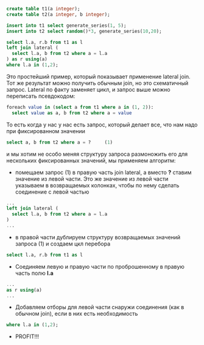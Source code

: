 ```sql
create table t1(a integer);
create table t2(a integer, b integer);

insert into t1 select generate_series(1, 5);
insert into t2 select random()*3, generate_series(10,20);

select l.a, r.b from t1 as l
left join lateral (
  select l.a, b from t2 where a = l.a
) as r using(a)
where l.a in (1,2);
```

Это простейший пример, который показывает применение lateral join. Тот же результат можно получить обычным join, но это схематичный запрос.
Lateral по факту заменяет цикл, и запрос выше можно переписать псевдокодом:
```sql
foreach value in (select a from t1 where a in (1, 2)):
  select value as a, b from t2 where a = value
```
То есть когда у нас у нас есть запрос, который делает все, что нам надо при фиксированном значении
```sql
select a, b from t2 where a = ?     (1)
```
и мы хотим не особо меняя структуру запроса размоножить его для нескольких фиксированных значений, мы применяем алгоритм:
* помещаем запрос (1) в правую часть join lateral, а вместо **?** ставим значение из левой части. Это же значение из левой части указываем в возвращаемых колонках, чтобы по нему сделать соединение с левой частью 
```sql
...
left join lateral (
  select l.a, b from t2 where a = l.a
)
...
```
* в правой части дублируем структуру возвращаемых значений запроса (1) и создаем цкл перебора
```sql
select l.a, r.b from t1 as l
```
* Соединяем левую и правую части по проброшенному в правую часть полю **l.a**
```sql
...
as r using(a)
...
```
* Добавляем отборы для левой части снаружи соединения (как в обычном join), если в них есть необходимость
```sql
where l.a in (1,2);
```
* PROFIT!!!
